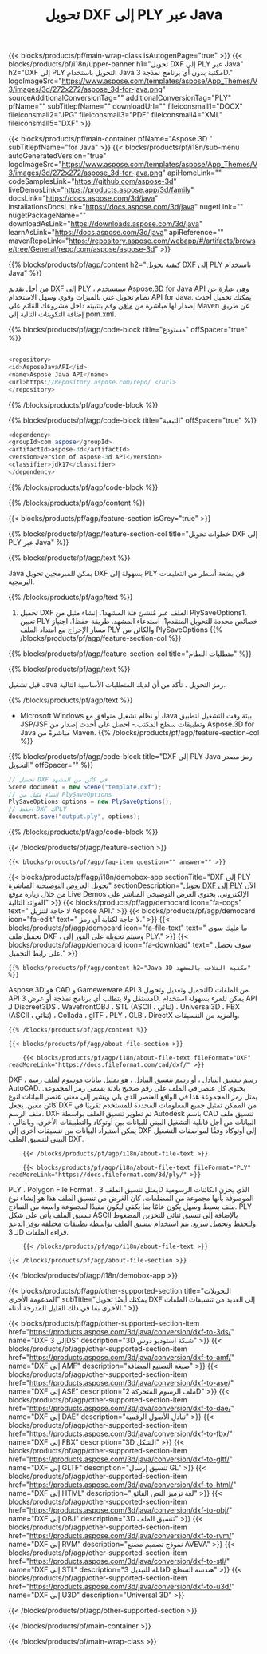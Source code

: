 ﻿---
title: تحويل DXF إلى PLY عبر Java 
weight: 3260
url: /ar/java/conversion/dxf-to-ply/ 
description: نموذج Java من رمز التحويل لتنسيق DXF إلى ملف PLY. استخدم رمز المثال هذا لتحويل DXF إلى PLY داخل أي تطبيق ويب أو سطح المكتب Java.
---
{{< blocks/products/pf/main-wrap-class isAutogenPage="true" >}}
{{< blocks/products/pf/i18n/upper-banner h1="تحويل DXF إلى PLY عبر Java" h2="DXF إلى PLY التحويل باستخدام Java مكتبة بدون أي برنامج نمذجة 3D." logoImageSrc="https://www.aspose.com/templates/aspose/App_Themes/V3/images/3d/272x272/aspose_3d-for-java.png" sourceAdditionalConversionTag="" additionalConversionTag="PLY" pfName="" subTitlepfName="" downloadUrl="" fileiconsmall1="DOCX" fileiconsmall2="JPG" fileiconsmall3="PDF" fileiconsmall4="XML" fileiconsmall5="DXF" >}}

{{< blocks/products/pf/main-container pfName="Aspose.3D " subTitlepfName="for Java" >}}
{{< blocks/products/pf/i18n/sub-menu autoGeneratedVersion="true" logoImageSrc="https://www.aspose.com/templates/aspose/App_Themes/V3/images/3d/272x272/aspose_3d-for-java.png" apiHomeLink="" codeSamplesLink="https://github.com/aspose-3d" liveDemosLink="https://products.aspose.app/3d/family" docsLink="https://docs.aspose.com/3d/java" installationsDocsLink="https://docs.aspose.com/3d/java" nugetLink="" nugetPackageName="" downloadAsLink="https://downloads.aspose.com/3d/java" learnAsLink="https://docs.aspose.com/3d/java" apiReference="" mavenRepoLink="https://repository.aspose.com/webapp/#/artifacts/browse/tree/General/repo/com/aspose/aspose-3d" >}}

{{% blocks/products/pf/agp/content h2="كيفية تحويل DXF إلى PLY باستخدام Java" %}}

 من أجل تقديم DXF إلى PLY ، سنستخدم
 [Aspose.3D for Java](https://products.aspose.com/3d/java) 
 API وهي عبارة عن نظام تحويل غني بالميزات وقوي وسهل الاستخدام API for Java. يمكنك تحميل أحدث إصدار لها مباشرة من
 [مافن](https://repository.aspose.com/webapp/#/artifacts/browse/tree/General/repo/com/aspose/aspose-3d) 
 وقم بتثبيته داخل مشروعك القائم على Maven عن طريق إضافة التكوينات التالية إلى pom.xml.

{{% blocks/products/pf/agp/code-block title="مستودع" offSpacer="true" %}}

```cs

<repository>
<id>AsposeJavaAPI</id>
<name>Aspose Java API</name>
<url>https://Repository.aspose.com/repo/ </url>
</repository>


```

{{% /blocks/products/pf/agp/code-block %}}

{{% blocks/products/pf/agp/code-block title="التبعية" offSpacer="true" %}}

```cs
<dependency>
<groupId>com.aspose</groupId>
<artifactId>aspose-3d</artifactId>
<version>version of aspose-3d API</version>
<classifier>jdk17</classifier>
</dependency>


```

{{% /blocks/products/pf/agp/code-block %}}

{{% /blocks/products/pf/agp/content %}}

{{< blocks/products/pf/agp/feature-section isGrey="true" >}}

{{% blocks/products/pf/agp/feature-section-col title="خطوات تحويل DXF إلى PLY عبر Java" %}}

{{% blocks/products/pf/agp/text %}}

 Java يمكن للمبرمجين تحويل DXF بسهولة إلى PLY في بضعة أسطر من التعليمات البرمجية.

{{% /blocks/products/pf/agp/text %}}

1. تحميل DXF الملف عبر مُنشئ فئة المشهد1. إنشاء مثيل من PlySaveOptions1. تعيين PLY خصائص محددة للتحويل المتقدم1. استدعاء المشهد. طريقة حفظ1. اجتياز مسار الإخراج مع امتداد الملف PLY والكائن من PlySaveOptions
{{% /blocks/products/pf/agp/feature-section-col %}}

{{% blocks/products/pf/agp/feature-section-col title="متطلبات النظام" %}}

{{% blocks/products/pf/agp/text %}}

 قبل تشغيل Java رمز التحويل ، تأكد من أن لديك المتطلبات الأساسية التالية.

{{% /blocks/products/pf/agp/text %}}

- Microsoft Windows أو نظام تشغيل متوافق مع Java بيئة وقت التشغيل لتطبيق JSP/JSF وتطبيقات سطح المكتب.- احصل على أحدث إصدار من Aspose.3D for Java مباشرةً من Maven.
{{% /blocks/products/pf/agp/feature-section-col %}}

{{% blocks/products/pf/agp/code-block title="DXF إلى PLY Java رمز مصدر التحويل" offSpacer="" %}}

```cs
// تحميل DXF في كائن من المشهد 
Scene document = new Scene("template.dxf");
// إنشاء مثيل من PlySaveOptions 
PlySaveOptions options = new PlySaveOptions();
// احفظ DXF كPLY 
document.save("output.ply", options);   


```

{{% /blocks/products/pf/agp/code-block %}}

{{< /blocks/products/pf/agp/feature-section >}}

    {{< blocks/products/pf/agp/faq-item question="" answer="" >}}
 

<!-- aboutfile Starts -->

{{< blocks/products/pf/agp/i18n/demobox-app sectionTitle="DXF إلى PLY تحويل العروض التوضيحية المباشرة" sectionDescription="[تحويل DXF إلى PLY](https://products.aspose.app/3d/conversion/dxf-to-ply) الآن من خلال زيارة موقع Live Demos الإلكتروني. يحتوي العرض التوضيحي المباشر على الفوائد التالية" >}}
        {{< blocks/products/pf/agp/democard icon="fa-cogs" text=" لا حاجة لتنزيل Aspose API." >}}
        {{< blocks/products/pf/agp/democard icon="fa-edit" text=" لا حاجة لكتابة أي رمز." >}}
        {{< blocks/products/pf/agp/democard icon="fa-file-text" text=" ما عليك سوى تحميل ملف DXF ، وسيتم تحويله على الفور إلى PLY." >}}
        {{< blocks/products/pf/agp/democard icon="fa-download" text=" سوف تحصل على رابط التحميل." >}}

    {{% blocks/products/pf/agp/content h2="Java 3D مكتبة التلاعب بالمشهد" %}}

 Aspose.3D هو CAD و Gameweware API لتحميل وتعديل وتحويل 3D من الملفات. API مستقل ولا يتطلب أي برنامج نمذجة أو عرض 3D. يمكن للمرء بسهولة استخدام API لـ Discreet3DS ، WavefrontOBJ ، STL (ASCII ، ثنائي) ، Universal3D ، FBX (ASCII ، ثنائي) ، Collada ، glTF ، PLY ، GLB ، DirectX والمزيد من التنسيقات. 



    {{% /blocks/products/pf/agp/content %}}

    {{< blocks/products/pf/agp/about-file-section >}}

        {{< blocks/products/pf/agp/i18n/about-file-text fileFormat="DXF" readMoreLink="https://docs.fileformat.com/cad/dxf/" >}}

DXF ، رسم تنسيق التبادل ، أو رسم تنسيق التبادل ، هو تمثيل بيانات موسوم لملف رسم AutoCAD. يحتوي كل عنصر في الملف على رقم صحيح بادئة يسمى رمز المجموعة. يمثل رمز المجموعة هذا في الواقع العنصر الذي يلي ويشير إلى معنى عنصر البيانات لنوع كائن معين. يجعل DXF من الممكن تمثيل جميع المعلومات المحددة للمستخدم تقريبًا في ملف الرسم. DXF تم تطوير تنسيق الملف بواسطة Autodesk باسم CAD تنسيق ملف البيانات من أجل قابلية التشغيل البيني للبيانات بين أوتوكاد والتطبيقات الأخرى. وبالتالي ، يمكن استيراد البيانات من تنسيقات أخرى إلى DXF إلى أوتوكاد وفقًا لمواصفات التشغيل البيني لتنسيق الملف DXF.


        {{< /blocks/products/pf/agp/i18n/about-file-text >}}

        {{< blocks/products/pf/agp/i18n/about-file-text fileFormat="PLY" readMoreLink="https://docs.fileformat.com/3d/ply/" >}}

PLY ، Polygon File Format ، يمثل تنسيق الملف 3D الذي يخزن الكائنات الرسومية الموصوفة بأنها مجموعة من المضلعات. كان الغرض من تنسيق الملف هذا هو إنشاء نوع ملف بسيط وسهل يكون عامًا بما يكفي ليكون مفيدًا لمجموعة واسعة من النماذج. PLY تنسيق الملف يأتي على شكل ASCII بالإضافة إلى تنسيق ثنائي للتخزين المضغوط وللحفظ وتحميل سريع. يتم استخدام تنسيق الملف بواسطة تطبيقات مختلفة توفر الدعم لـ 3D قراءة الملفات.


        {{< /blocks/products/pf/agp/i18n/about-file-text >}}

    {{< /blocks/products/pf/agp/about-file-section >}}

{{< /blocks/products/pf/agp/i18n/demobox-app >}}

<!-- aboutfile Ends -->

{{< blocks/products/pf/agp/other-supported-section title="التحويلات المدعومة الأخرى" subTitle="يمكنك أيضًا تحويل DXF إلى العديد من تنسيقات الملفات الأخرى بما في ذلك القليل المدرجة أدناه." >}}

{{< blocks/products/pf/agp/other-supported-section-item href="https://products.aspose.com/3d/java/conversion/dxf-to-3ds/" name="DXF إلى 3DS" description="3D شبكة استوديو دوس" >}}
{{< blocks/products/pf/agp/other-supported-section-item href="https://products.aspose.com/3d/java/conversion/dxf-to-amf/" name="DXF إلى AMF" description="صيغة التصنيع المضافة" >}}
{{< blocks/products/pf/agp/other-supported-section-item href="https://products.aspose.com/3d/java/conversion/dxf-to-ase/" name="DXF إلى ASE" description="ملف الرسوم المتحركة 2D" >}}
{{< blocks/products/pf/agp/other-supported-section-item href="https://products.aspose.com/3d/java/conversion/dxf-to-dae/" name="DXF إلى DAE" description="تبادل الأصول الرقمية" >}}
{{< blocks/products/pf/agp/other-supported-section-item href="https://products.aspose.com/3d/java/conversion/dxf-to-fbx/" name="DXF إلى FBX" description="3D الشكل" >}}
{{< blocks/products/pf/agp/other-supported-section-item href="https://products.aspose.com/3d/java/conversion/dxf-to-gltf/" name="DXF إلى GLTF" description="تنسيق إرسال GL" >}}
{{< blocks/products/pf/agp/other-supported-section-item href="https://products.aspose.com/3d/java/conversion/dxf-to-html/" name="DXF إلى HTML" description="لغة ترميز النص الفائق" >}}
{{< blocks/products/pf/agp/other-supported-section-item href="https://products.aspose.com/3d/java/conversion/dxf-to-obj/" name="DXF إلى OBJ" description="3D تنسيق الملف" >}}
{{< blocks/products/pf/agp/other-supported-section-item href="https://products.aspose.com/3d/java/conversion/dxf-to-rvm/" name="DXF إلى RVM" description="نموذج تصميم مصنع AVEVA" >}}
{{< blocks/products/pf/agp/other-supported-section-item href="https://products.aspose.com/3d/java/conversion/dxf-to-stl/" name="DXF إلى STL" description="قابلة للتبديل 3D هندسة السطح" >}}
{{< blocks/products/pf/agp/other-supported-section-item href="https://products.aspose.com/3d/java/conversion/dxf-to-u3d/" name="DXF إلى U3D" description="Universal 3D" >}}

{{< /blocks/products/pf/agp/other-supported-section >}}

{{< /blocks/products/pf/main-container >}}
    
{{< /blocks/products/pf/main-wrap-class >}}